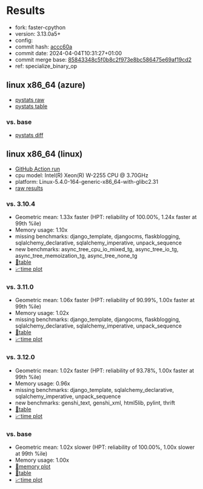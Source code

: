 # Results

- fork: faster-cpython
- version: 3.13.0a5+
- config: 
- commit hash: [accc60a](https://github.com/faster%2dcpython/cpython/commit/accc60a)
- commit date: 2024-04-04T10:31:27+01:00
- commit merge base: [85843348c5f0b8c2f973e8bc586475e69af19cd2](https://github.com/faster%2dcpython/cpython/commit/85843348c5f0b8c2f973e8bc586475e69af19cd2)
- ref: specialize_binary_op

## linux x86_64 (azure)

- [pystats raw](bm-20240404-azure-x86_64-faster%252dcpython-specialize_binary_op-3.13.0a5%2B-accc60a-pystats.json)
- [pystats table](bm-20240404-azure-x86_64-faster%252dcpython-specialize_binary_op-3.13.0a5%2B-accc60a-pystats.md)

### vs. base

- [pystats diff](bm-20240404-azure-x86_64-faster%252dcpython-specialize_binary_op-3.13.0a5%2B-accc60a-pystats-vs-base.md)

## linux x86_64 (linux)

- [GitHub Action run](https://github.com/faster-cpython/benchmarking/actions/runs/8552431967)
- cpu model: Intel(R) Xeon(R) W-2255 CPU @ 3.70GHz
- platform: Linux-5.4.0-164-generic-x86_64-with-glibc2.31
- [raw results](bm-20240404-linux-x86_64-faster%252dcpython-specialize_binary_op-3.13.0a5%2B-accc60a.json)

### vs. 3.10.4

- Geometric mean: 1.33x faster (HPT: reliability of 100.00%, 1.24x faster at 99th %ile)
- Memory usage: 1.10x
- missing benchmarks: django_template, djangocms, flaskblogging, sqlalchemy_declarative, sqlalchemy_imperative, unpack_sequence
- new benchmarks: async_tree_cpu_io_mixed_tg, async_tree_io_tg, async_tree_memoization_tg, async_tree_none_tg
- [📄table](bm-20240404-linux-x86_64-faster%252dcpython-specialize_binary_op-3.13.0a5%2B-accc60a-vs-3.10.4.md)
- [📈time plot](bm-20240404-linux-x86_64-faster%252dcpython-specialize_binary_op-3.13.0a5%2B-accc60a-vs-3.10.4.png)

### vs. 3.11.0

- Geometric mean: 1.06x faster (HPT: reliability of 90.99%, 1.00x faster at 99th %ile)
- Memory usage: 1.02x
- missing benchmarks: django_template, djangocms, flaskblogging, sqlalchemy_declarative, sqlalchemy_imperative, unpack_sequence
- [📄table](bm-20240404-linux-x86_64-faster%252dcpython-specialize_binary_op-3.13.0a5%2B-accc60a-vs-3.11.0.md)
- [📈time plot](bm-20240404-linux-x86_64-faster%252dcpython-specialize_binary_op-3.13.0a5%2B-accc60a-vs-3.11.0.png)

### vs. 3.12.0

- Geometric mean: 1.02x faster (HPT: reliability of 93.78%, 1.00x faster at 99th %ile)
- Memory usage: 0.96x
- missing benchmarks: django_template, sqlalchemy_declarative, sqlalchemy_imperative, unpack_sequence
- new benchmarks: genshi_text, genshi_xml, html5lib, pylint, thrift
- [📄table](bm-20240404-linux-x86_64-faster%252dcpython-specialize_binary_op-3.13.0a5%2B-accc60a-vs-3.12.0.md)
- [📈time plot](bm-20240404-linux-x86_64-faster%252dcpython-specialize_binary_op-3.13.0a5%2B-accc60a-vs-3.12.0.png)

### vs. base

- Geometric mean: 1.02x slower (HPT: reliability of 100.00%, 1.00x slower at 99th %ile)
- Memory usage: 1.00x
- [🧠memory plot](bm-20240404-linux-x86_64-faster%252dcpython-specialize_binary_op-3.13.0a5%2B-accc60a-vs-base-mem.png)
- [📄table](bm-20240404-linux-x86_64-faster%252dcpython-specialize_binary_op-3.13.0a5%2B-accc60a-vs-base.md)
- [📈time plot](bm-20240404-linux-x86_64-faster%252dcpython-specialize_binary_op-3.13.0a5%2B-accc60a-vs-base.png)

